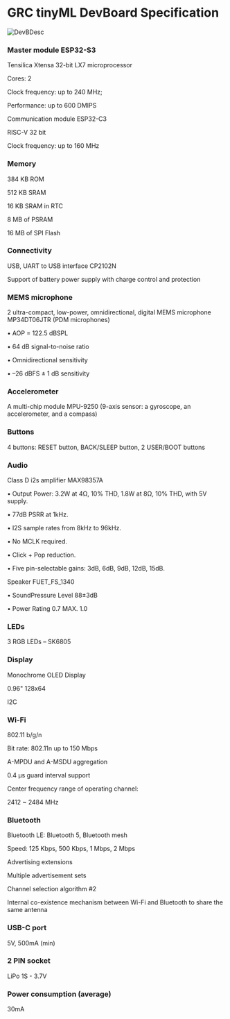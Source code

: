 # GRC tinyML DevBoard Specification

![DevBDesc](https://github.com/user-attachments/assets/3b128e4f-5e14-4521-b714-03a67c541ea3)


### Master module	ESP32-S3
Tensilica Xtensa 32-bit LX7 microprocessor

Cores: 2

Clock frequency: up to 240 MHz; 

Performance: up to 600 DMIPS

Communication module	ESP32-C3

RISC-V 32 bit

Clock frequency: up to 160 MHz


### Memory
384 KB ROM

512 KB SRAM

16 KB SRAM in RTC

8 MB of PSRAM

16 MB of SPI Flash


### Connectivity 
USB, UART to USB interface CP2102N

Support of battery power supply with charge control and protection


### MEMS microphone
2 ultra-compact, low-power, omnidirectional, digital MEMS microphone MP34DT06JTR (PDM microphones)

•	AOP = 122.5 dBSPL

•	64 dB signal-to-noise ratio

•	Omnidirectional sensitivity

•	 –26 dBFS ± 1 dB sensitivity


### Accelerometer
A multi-chip module MPU-9250 (9-axis sensor: a gyroscope, an accelerometer, and a compass)

### Buttons
4 buttons: RESET button, BACK/SLEEP button, 2 USER/BOOT buttons

### Audio
Class D i2s amplifier MAX98357A 

•	Output Power: 3.2W at 4Ω, 10% THD, 1.8W at 8Ω, 10% THD, with 5V supply.

•	77dB PSRR at 1kHz.

•	I2S sample rates from 8kHz to 96kHz.

•	No MCLK required.

•	Click + Pop reduction.

•	Five pin-selectable gains: 3dB, 6dB, 9dB, 12dB, 15dB.

Speaker FUET_FS_1340

•	SoundPressure Level 88±3dB

•	Power Rating 0.7 MAX. 1.0


### LEDs
3 RGB LEDs – SK6805

### Display
Monochrome OLED Display

0.96" 128x64

I2C

### Wi-Fi
802.11 b/g/n

Bit rate: 802.11n up to 150 Mbps

A-MPDU and A-MSDU aggregation

0.4 µs guard interval support

Center frequency range of operating channel:

2412 ~ 2484 MHz

### Bluetooth
Bluetooth LE: Bluetooth 5, Bluetooth mesh

Speed: 125 Kbps, 500 Kbps, 1 Mbps, 2 Mbps

Advertising extensions

Multiple advertisement sets

Channel selection algorithm #2

Internal co-existence mechanism between Wi-Fi and Bluetooth to share the same antenna


### USB-C port
5V, 500mA (min)
### 2 PIN socket
LiPo 1S - 3.7V
### Power consumption (average)
30mA

